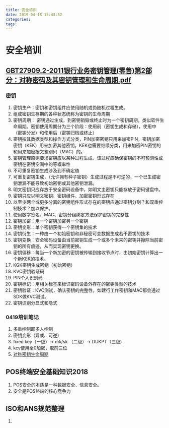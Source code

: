```yaml
---
title: 安全培训
date: 2019-04-18 15:43:52
categories:
tags:
---
```


# 安全培训
## [GBT27909.2-2011银行业务密钥管理(零售)第2部分：对称密码及其密钥管理和生命周期.pdf](https://doc.mbalib.com/view/8fa9b4204f2655835a5b4714d27c71f9.html)
### 密钥
1. 密钥生产：密钥和密钥组件应使用随机或伪随机过程生成。
2. 组成密钥生存期的各种状态统称为密钥的生命周期
3. 密钥周期：
密钥通过生成，到密钥销毁或终止时为一个密钥周期，类似软件生命周期。密钥使用周期分为三个阶段：使用前（密钥生成和存储），使用中（密钥分发）和使用后（密钥归档或终止）
4. 密钥按其数据类型和操作方式分类，PIN加密密钥只用来加密PIN，密钥加密密钥（KEK）用来加密其他密钥。KEK也需要继续分类，用来加密PIN密钥的和用来加密报文鉴别码（MAC）的。
5. 密钥管理原则要求密钥应以某种过程生成，该过程应确保密钥的不可预测性或密钥在密钥空间中的等概率性
6. 不可重复密钥生成涉及到不确定值
7. 可重复密钥生成，（允许拥有种子密钥）生成过程是不可逆的，一个已生成密钥泄漏不能导致初始密钥或其他密钥泄漏。
8. 明文密钥只应存放于安全密码设备中，如明文主密钥只能存放于密码键盘中。
9. 密钥只应以明文密钥、密钥组件、加密密钥形式存在
10. 以至少两个或更多分离的密钥组件形式存在的密钥应通过密钥分割？和双重控制技术？加以保护。
11. 使用数字签名、MAC、密钥分组绑定方法保护密钥的完整性
12. 密钥加密：用一个密钥加密另一个密钥
13. 密钥变形：单个密钥获得一个密钥集的技术
14. 密钥衍生：一种由一个初始密钥和非秘密可变数据生成若干密钥的技术
15. 密钥变换：安全密码设备由当前密钥生成一个或多个未来的密钥并擦除当前密钥的所有痕迹，从而实现密钥更换。
16. 密钥偏移：每当一个新加密的密钥被传输到接收节点时，由初始密钥计算出一个新KEK的技术。
17. KGK密钥生成密钥（初始密钥）
18. KVC密钥验证码
19. PIN个人识别码
20. 密钥标记：用相关标签来标识密码设备外存在的密钥类型的技术
21. 密钥验证：KVC测试，确认密钥的完整性，如建行工作密钥和MAC都会通过SDK做KVC测试。
22. 密钥识别分显式和隐式

### 0419培训笔记
1. 多重控制即多人控制
2. 密钥变形（异或、可逆）
3. fixed key（一级）-> mk/sk （二级）-> DUKPT（三级)
4. kcv使用全0加密，取前三位
5. [对称密钥生命周期](http://confluence.landicorp.com/pages/viewpage.action?pageId=31779820)

## POS终端安全基础知识2018
1. POS安全的本质是一种数据安全、信息安全。
2. 安全是POS终端的核心竞争力


## ISO和ANS规范整理
1. 